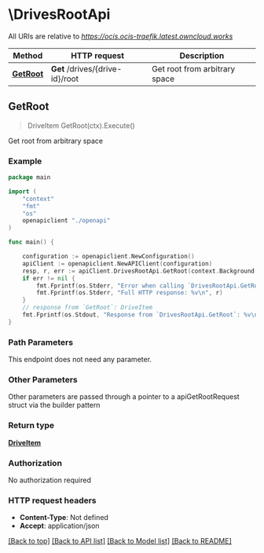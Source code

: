 # \DrivesRootApi

All URIs are relative to *https://ocis.ocis-traefik.latest.owncloud.works*

Method | HTTP request | Description
------------- | ------------- | -------------
[**GetRoot**](DrivesRootApi.md#GetRoot) | **Get** /drives/{drive-id}/root | Get root from arbitrary space



## GetRoot

> DriveItem GetRoot(ctx).Execute()

Get root from arbitrary space

### Example

```go
package main

import (
    "context"
    "fmt"
    "os"
    openapiclient "./openapi"
)

func main() {

    configuration := openapiclient.NewConfiguration()
    apiClient := openapiclient.NewAPIClient(configuration)
    resp, r, err := apiClient.DrivesRootApi.GetRoot(context.Background()).Execute()
    if err != nil {
        fmt.Fprintf(os.Stderr, "Error when calling `DrivesRootApi.GetRoot``: %v\n", err)
        fmt.Fprintf(os.Stderr, "Full HTTP response: %v\n", r)
    }
    // response from `GetRoot`: DriveItem
    fmt.Fprintf(os.Stdout, "Response from `DrivesRootApi.GetRoot`: %v\n", resp)
}
```

### Path Parameters

This endpoint does not need any parameter.

### Other Parameters

Other parameters are passed through a pointer to a apiGetRootRequest struct via the builder pattern


### Return type

[**DriveItem**](DriveItem.md)

### Authorization

No authorization required

### HTTP request headers

- **Content-Type**: Not defined
- **Accept**: application/json

[[Back to top]](#) [[Back to API list]](../README.md#documentation-for-api-endpoints)
[[Back to Model list]](../README.md#documentation-for-models)
[[Back to README]](../README.md)

